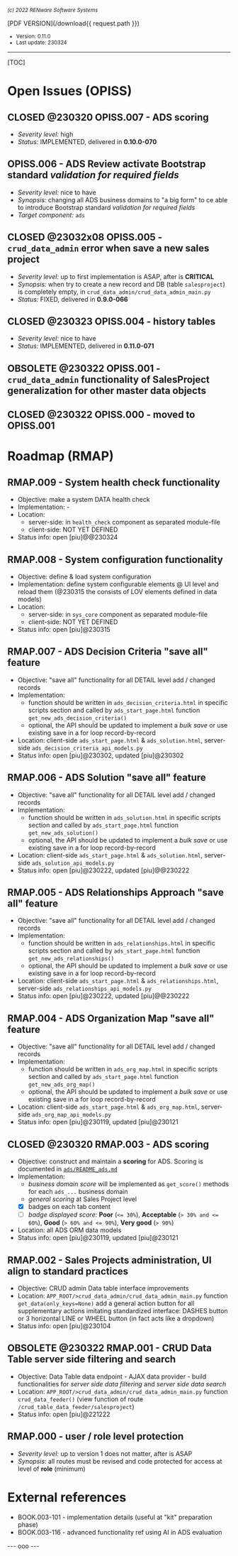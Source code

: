 <small>*(c) 2022 RENware Software Systems*</small>

[PDF VERSION](/download{{ request.path }})

<small>

* Version: 0.11.0
* Last update: 230324
</small>

***

[TOC]

# Open Issues (OPISS)


## **CLOSED @230320** OPISS.007 - ADS scoring

* *Severity level:* high
* *Status:* IMPLEMENTED, delivered in **0.10.0-070**



## OPISS.006 - ADS Review activate Bootstrap standard *validation for required fields*

* *Severity level:* nice to have
* *Synopsis:* changing all ADS business domains to "a big form" to ce able to introduce Bootstrap standard *validation for required fields*
* *Target component:* `ads`



## **CLOSED @23032x08** OPISS.005 - `crud_data_admin` error when save a new sales project

* *Severity level:* up to first implementation is ASAP, after is **CRITICAL**
* *Synopsis:* when try to create a new record and DB (table `salesproject`) is completely empty, in `crud_data_admin/crud_data_admin_main.py`
* *Status:* FIXED, delivered in **0.9.0-066**



## **CLOSED @230323** OPISS.004 - history tables

* *Severity level:* nice to have
* *Status:* IMPLEMENTED, delivered in **0.11.0-071**


## **OBSOLETE @230322** OPISS.001 - `crud_data_admin` functionality of SalesProject generalization for other master data objects


## **CLOSED @230322** OPISS.000 - moved to OPISS.001




# Roadmap (RMAP)


## RMAP.009 - System health check functionality

* Objective: make a system DATA health check
* Implementation: -
* Location:
    * server-side: in `health_check` component as separated module-file
    * client-side: NOT YET DEFINED
* Status info: open [piu]@@230324


## RMAP.008 - System configuration functionality

* Objective: define & load system configuration
* Implementation: define system configurable elements @ UI level and reload them (@230315 the consists of LOV elements defined in data models)
* Location:
    * server-side: in `sys_core` component as separated module-file
    * client-side: NOT YET DEFINED
* Status info: open [piu]@230315


## RMAP.007 - ADS Decision Criteria "save all" feature

* Objective: "save all" functionality for all DETAIL level add / changed records
* Implementation:
    * function should be written in `ads_decision_criteria.html` in specific scripts section and called by `ads_start_page.html` function `get_new_ads_decision_criteria()`
    * optional, the API should be updated to implement a *bulk save* or use existing save in a for loop record-by-record
* Location: client-side `ads_start_page.html` & `ads_solution.html`, server-side `ads_decision_criteria_api_models.py`
* Status info: open [piu]@230302, updated [piu]@230302


## RMAP.006 - ADS Solution "save all" feature

* Objective: "save all" functionality for all DETAIL level add / changed records
* Implementation:
    * function should be written in `ads_solution.html` in specific scripts section and called by `ads_start_page.html` function `get_new_ads_solution()`
    * optional, the API should be updated to implement a *bulk save* or use existing save in a for loop record-by-record
* Location: client-side `ads_start_page.html` & `ads_solution.html`, server-side `ads_solution_api_models.py`
* Status info: open [piu]@230222, updated [piu]@@230222


## RMAP.005 - ADS Relationships Approach "save all" feature

* Objective: "save all" functionality for all DETAIL level add / changed records
* Implementation:
    * function should be written in `ads_relationships.html` in specific scripts section and called by `ads_start_page.html` function `get_new_ads_relationships()`
    * optional, the API should be updated to implement a *bulk save* or use existing save in a for loop record-by-record
* Location: client-side `ads_start_page.html` & `ads_relationships.html`, server-side `ads_relationships_api_models.py`
* Status info: open [piu]@230222, updated [piu]@@230222


## RMAP.004 - ADS Organization Map "save all" feature

* Objective: "save all" functionality for all DETAIL level add / changed records
* Implementation:
    * function should be written in `ads_org_map.html` in specific scripts section and called by `ads_start_page.html` function `get_new_ads_org_map()`
    * optional, the API should be updated to implement a *bulk save* or use existing save in a for loop record-by-record
* Location: client-side `ads_start_page.html` & `ads_org_map.html`, server-side `ads_org_map_api_models.py`
* Status info: open [piu]@230119, updated [piu]@230121



## **CLOSED @230320** RMAP.003 - ADS scoring

* Objective: construct and maintain a **scoring** for ADS. Scoring is documented in [`ads/README_ads.md`](ds/README_ads.md)
* Implementation:
    * *business domain score* will be implemented as `get_score()` methods for each `ads_...` business domain
    * *general scoring* at Sales Project level
    * [x] badges on each tab content
    * [ ] *badge displayed score:* **Poor** (`<= 30%`), **Acceptable** (`> 30% and <= 60%`), **Good** (`> 60% and <= 90%`), **Very good** (`> 90%`)
* Location: all ADS ORM data models
* Status info: open [piu]@230119, updated [piu]@230121


## RMAP.002 - Sales Projects administration, UI align to standard practices

* Objective: CRUD admin Data table interface improvements
* Location: `APP_ROOT/>crud_data_admin/crud_data_admin_main.py` function `get_data(only_keys=None)` add a general action button for all supplementary actions imitating standardized interface: DASHES button or 3 horizontal LINE or WHEEL button (in fact acts like a dropdown)
* Status info: open [piu]@230104


## **OBSOLETE @230322** RMAP.001 - CRUD Data Table server side filtering and search

* Objective: Data Table data endpoint - AJAX data provider - build functionalities for *server side data filtering* and *server side data search*
* Location: `APP_ROOT/>crud_data_admin/crud_data_admin_main.py` function `crud_data_feeder()` (view function of route `/crud_table_data_feeder/salesproject`)
* Status info: open [piu]@221222


## RMAP.000 - user / role level protection

* *Severity level:* up to version 1 does not matter, after is ASAP
* *Synopsis*: all routes must be revised and code protected for access at level of **role** (minimum)






# External references

* BOOK.003-101 - implementation details (useful at "kit" preparation phase)
* BOOK.003-116 - advanced functionality ref using AI in ADS evaluation

--- ooo ---
